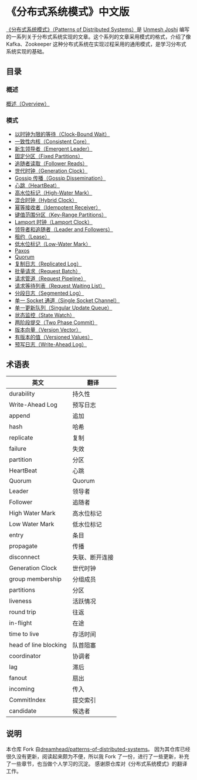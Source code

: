 # 《分布式系统模式》中文版

[《分布式系统模式》（Patterns of Distributed Systems）](https://martinfowler.com/articles/patterns-of-distributed-systems/)是 [Unmesh Joshi](https://twitter.com/unmeshjoshi) 编写的一系列关于分布式系统实现的文章。这个系列的文章采用模式的格式，介绍了像 Kafka、Zookeeper 这种分布式系统在实现过程采用的通用模式，是学习分布式系统实现的基础。

## 目录

### 概述

[概述（Overview）](content/overview.md)

### 模式

- [以时钟为限的等待（Clock-Bound Wait）](content/clock-bound-wait.md)
- [一致性内核（Consistent Core）](content/consistent-core.md)
- [新生领导者（Emergent Leader）](content/emergent-leader.md)
- [固定分区（Fixed Partitions）](content/fixed-partitions.md)
- [追随者读取（Follower Reads）](content/follower-reads.md)
- [世代时钟（Generation Clock）](content/generation-clock.md)
- [Gossip 传播（Gossip Dissemination）](content/gossip-dissemination.md)
- [心跳（HeartBeat）](content/heartbeat.md)
- [高水位标记（High-Water Mark）](content/high-water-mark.md)
- [混合时钟（Hybrid Clock）](content/hybrid-clock.md)
- [幂等接收者（Idempotent Receiver）](content/idempotent-receiver.md)
- [键值范围分区（Key-Range Partitions）](content/key-range-partitions.md)
- [Lamport 时钟（Lamport Clock）](content/lamport-clock.md)
- [领导者和追随者（Leader and Followers）](content/leader-and-followers.md)
- [租约（Lease）](content/lease.md)
- [低水位标记（Low-Water Mark）](content/low-water-mark.md)
- [Paxos](content/paxos.md)
- [Quorum](content/quorum.md)
- [复制日志（Replicated Log）](content/replicated-log.md)
- [批量请求（Request Batch）](content/request-batch.md)
- [请求管道（Request Pipeline）](content/request-pipeline.md)
- [请求等待列表（Request Waiting List）](content/request-waiting-list.md)
- [分段日志（Segmented Log）](content/segmented-log.md)
- [单一 Socket 通道（Single Socket Channel）](content/single-socket-channel.md)
- [单一更新队列（Singular Update Queue）](content/singular-update-queue.md)
- [状态监控（State Watch）](content/state-watch.md)
- [两阶段提交（Two Phase Commit）](content/two-phase-commit.md)
- [版本向量（Version Vector）](content/version-vector.md)
- [有版本的值（Versioned Values）](content/versioned-value.md)
- [预写日志（Write-Ahead Log）](content/write-ahead-log.md)

## 术语表

| 英文                  | 翻译           |
| --------------------- | -------------- |
| durability            | 持久性         |
| Write-Ahead Log       | 预写日志       |
| append                | 追加           |
| hash                  | 哈希           |
| replicate             | 复制           |
| failure               | 失效           |
| partition             | 分区           |
| HeartBeat             | 心跳           |
| Quorum                | Quorum         |
| Leader                | 领导者         |
| Follower              | 追随者         |
| High Water Mark       | 高水位标记     |
| Low Water Mark        | 低水位标记     |
| entry                 | 条目           |
| propagate             | 传播           |
| disconnect            | 失联、断开连接 |
| Generation Clock      | 世代时钟       |
| group membership      | 分组成员       |
| partitions            | 分区           |
| liveness              | 活跃情况       |
| round trip            | 往返           |
| in-flight             | 在途           |
| time to live          | 存活时间       |
| head of line blocking | 队首阻塞       |
| coordinator           | 协调者         |
| lag                   | 滞后           |
| fanout                | 扇出           |
| incoming              | 传入           |
| CommitIndex           | 提交索引       |
| candidate             | 候选者         |

## 说明

本仓库 Fork 自[dreamhead/patterns-of-distributed-systems](https://github.com/dreamhead/patterns-of-distributed-systems)。
因为其仓库已经很久没有更新，阅读起来颇为不便，所以我 Fork 了一份，进行了一些更新，补充了一些章节，也当做个人学习的沉淀。
感谢原仓库对《分布式系统模式》的翻译工作。
